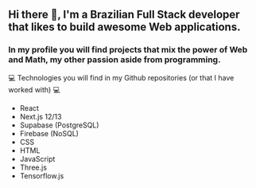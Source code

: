 ## Hi there 👋, I'm a Brazilian Full Stack developer that likes to build awesome Web applications. 
### In my profile you will find projects that mix the power of Web and Math, my other passion aside from programming.

💻 Technologies you will find in my Github repositories (or that I have worked with) 💻
   - React
   - Next.js 12/13
   - Supabase (PostgreSQL)
   - Firebase (NoSQL)
   - CSS
   - HTML
   - JavaScript
   - Three.js
   - Tensorflow.js

<!--
**schaldach/schaldach** is a ✨ _special_ ✨ repository because its `README.md` (this file) appears on your GitHub profile.

Here are some ideas to get you started:

- 🔭 I’m currently working on ...
- 🌱 I’m currently learning ...
- 👯 I’m looking to collaborate on ...
- 🤔 I’m looking for help with ...
- 💬 Ask me about ...
- 📫 How to reach me: ...
- 😄 Pronouns: ...
- ⚡ Fun fact: ...
-->
